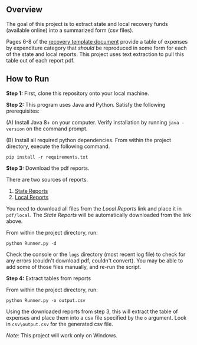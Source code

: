 ## Overview

The goal of this project is to extract state and local recovery funds (available online) into a summarized form (csv files).

Pages 6-8 of the [recovery template document](pdf/template/ReportTemplate.pdf) provide a table of expenses by expenditure category that _should_ be reproduced in some form for each of the state and local reports. This project uses text extraction to pull this table out of each report pdf.

## How to Run

**Step 1:** First, clone this repository onto your local machine.

**Step 2:** This program uses Java and Python. Satisfy the following prerequisites:

(A) Install Java 8+ on your computer. Verify installation by running `java -version` on the command prompt.

(B) Install all required python dependencies. From within the project directory, execute the following command.

    pip install -r requirements.txt

**Step 3:** Download the pdf reports.

There are two sources of reports.

1. [State Reports](https://www.nasbo.org/mainsite/resources/covid-19-relief-funds-guidance-and-resources/state-recovery-plans)
2. [Local Reports](https://drive.google.com/drive/folders/1ixRAsqCEpsau9l2-NzSkUSzVWmZOUr7s?usp=sharing)

You need to download all files from the _Local Reports_ link and place it in `pdf/local`. The _State Reports_ will be automatically downloaded from the link above.

From within the project directory, run:

    python Runner.py -d

Check the console or the `logs` directory (most recent log file) to check for any errors (couldn't download pdf, couldn't convert). You may be able to add some of those files manually, and re-run the script.

**Step 4:** Extract tables from reports

From within the project directory, run:

    python Runner.py -o output.csv

Using the downloaded reports from step 3, this will extract the table of expenses and place them into a csv file specified by the `o` argument. Look in `csv\output.csv` for the generated csv file.

_Note:_ This project will work only on Windows.
